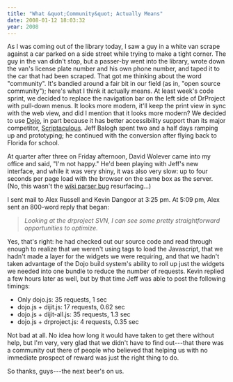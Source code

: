 ```yaml
---
title: "What &quot;Community&quot; Actually Means"
date: 2008-01-12 18:03:32
year: 2008
---
```

As I was coming out of the library today, I saw a guy in a white van scrape against a car parked on a side street while trying to make a tight corner. The guy in the van didn't stop, but a passer-by went into the library, wrote down the van's license plate number and his own phone number, and taped it to the car that had been scraped.  That got me thinking about the word "community". It's bandied around a fair bit in our field (as in, "open source community"); here's what I think it actually means.
At least week's code sprint, we decided to replace the navigation bar on the left side of DrProject with pull-down menus.  It looks more modern, it'll keep the print view in sync with the web view, and did I mention that it looks more modern? We decided to use <a href="http://dojotoolkit.org/">Dojo</a>, in part because it has better accessibility support than its major competitor, <a href="http://script.aculo.us/">Scriptaculous</a>. Jeff Balogh spent two and a half days ramping up and prototyping; he continued with the conversion after flying back to Florida for school.

At quarter after three on Friday afternoon, David Wolever came into my office and said, "I'm not happy." He'd been playing with Jeff's new interface, and while it was very shiny, it was also very slow: up to four seconds per page load with the browser on the same box as the server. (No, this wasn't the <a href="http://pyre.third-bit.com/blog/archives/527.html">wiki parser bug</a> resurfacing...)

I sent mail to Alex Russell and Kevin Dangoor at 3:25 pm.  At 5:09 pm, Alex sent an 800-word reply that began:
<blockquote><em>Looking at the drproject SVN, I can see some pretty straightforward opportunities to optimize.</em></blockquote>
Yes, that's right: he had checked out our source code and read through enough to realize that we weren't using
<link>tags to load the Javascript, that we hadn't made a layer for the widgets we were requiring, and that we hadn't taken advantage of the Dojo build system's ability to roll up just the widgets we needed into one bundle to reduce the number of requests.
Kevin replied a few hours later as well, but by that time Jeff was able to post the following timings:
<ul>
	<li>Only dojo.js: 35 requests, 1 sec</li>
	<li>dojo.js + dijit.js: 17 requests, 0.62 sec</li>
	<li>dojo.js + dijit-all.js: 35 requests, 1.3 sec</li>
	<li>dojo.js + drproject.js: 4 requests, 0.35 sec</li>
</ul>
Not bad at all.  No idea how long it would have taken to get there without help, but I'm very, very glad that we didn't have to find out---that there was a community out there of people who believed that helping us with no immediate prospect of reward was just the right thing to do.

So thanks, guys---the next beer's on us.
